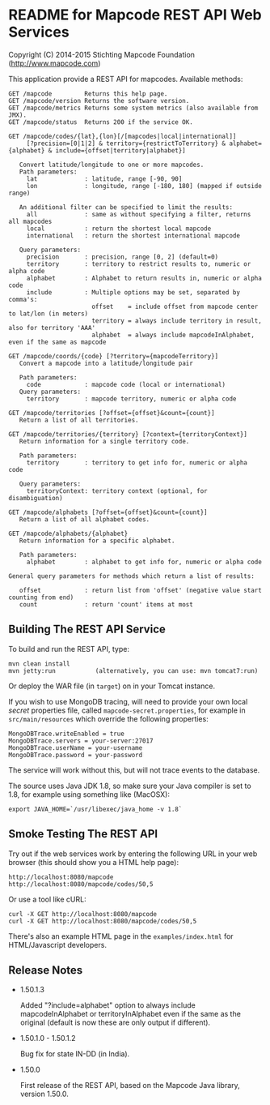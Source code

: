 # README for Mapcode REST API Web Services 
 
Copyright (C) 2014-2015 Stichting Mapcode Foundation (http://www.mapcode.com)

This application provide a REST API for mapcodes. 
Available methods:
    
    GET /mapcode         Returns this help page.
    GET /mapcode/version Returns the software version.
    GET /mapcode/metrics Returns some system metrics (also available from JMX).
    GET /mapcode/status  Returns 200 if the service OK.
    
    GET /mapcode/codes/{lat},{lon}[/[mapcodes|local|international]]
         [?precision=[0|1|2] & territory={restrictToTerritory} & alphabet={alphabet} & include={offset|territory|alphabet}]
    
       Convert latitude/longitude to one or more mapcodes.
       Path parameters:
         lat             : latitude, range [-90, 90]
         lon             : longitude, range [-180, 180] (mapped if outside range)
    
       An additional filter can be specified to limit the results:
         all             : same as without specifying a filter, returns all mapcodes
         local           : return the shortest local mapcode
         international   : return the shortest international mapcode
    
       Query parameters:
         precision       : precision, range [0, 2] (default=0)
         territory       : territory to restrict results to, numeric or alpha code
         alphabet        : Alphabet to return results in, numeric or alpha code
         include         : Multiple options may be set, separated by comma's:
                           offset    = include offset from mapcode center to lat/lon (in meters)
                           territory = always include territory in result, also for territory 'AAA'
                           alphabet  = always include mapcodeInAlphabet, even if the same as mapcode
    
    GET /mapcode/coords/{code} [?territory={mapcodeTerritory}]
       Convert a mapcode into a latitude/longitude pair
    
       Path parameters:
         code            : mapcode code (local or international)
       Query parameters:
         territory       : mapcode territory, numeric or alpha code
    
    GET /mapcode/territories [?offset={offset}&count={count}]
       Return a list of all territories.
    
    GET /mapcode/territories/{territory} [?context={territoryContext}]
       Return information for a single territory code.
    
       Path parameters:
         territory       : territory to get info for, numeric or alpha code
    
       Query parameters:
         territoryContext: territory context (optional, for disambiguation)
    
    GET /mapcode/alphabets [?offset={offset}&count={count}]
       Return a list of all alphabet codes.
    
    GET /mapcode/alphabets/{alphabet}
       Return information for a specific alphabet.
    
       Path parameters:
         alphabet        : alphabet to get info for, numeric or alpha code
    
    General query parameters for methods which return a list of results:
    
       offset            : return list from 'offset' (negative value start counting from end)
       count             : return 'count' items at most

       
## Building The REST API Service

To build and run the REST API, type:

    mvn clean install
    mvn jetty:run           (alternatively, you can use: mvn tomcat7:run)

Or deploy the WAR file (in `target`) on in your Tomcat instance.

If you wish to use MongoDB tracing, will need to provide your own local 
*secret* properties file, called `mapcode-secret.properties`, for example
in `src/main/resources` which override the following properties:

    MongoDBTrace.writeEnabled = true
    MongoDBTrace.servers = your-server:27017
    MongoDBTrace.userName = your-username
    MongoDBTrace.password = your-password
 
The service will work without this, but will not trace events to the
database.

The source uses Java JDK 1.8, so make sure your Java compiler is set to 1.8, for example
using something like (MacOSX):

    export JAVA_HOME=`/usr/libexec/java_home -v 1.8`


## Smoke Testing The REST API

Try out if the web services work by entering the following URL in your web browser
(this should show you a HTML help page):

    http://localhost:8080/mapcode
    http://localhost:8080/mapcode/codes/50,5
    
Or use a tool like cURL:
    
    curl -X GET http://localhost:8080/mapcode
    curl -X GET http://localhost:8080/mapcode/codes/50,5
    

There's also an example HTML page in the `examples/index.html` for HTML/Javascript developers. 


## Release Notes

* 1.50.1.3

    Added "?include=alphabet" option to always include mapcodeInAlphabet or territoryInAlphabet even if the same
    as the original (default is now these are only output if different).
    
* 1.50.1.0 - 1.50.1.2

    Bug fix for state IN-DD (in India).
    
* 1.50.0

    First release of the REST API, based on the Mapcode Java library, version 1.50.0.
